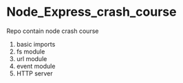 # Node_Express_crash_course
Repo contain node crash course
1. basic imports
2. fs module
3. url module
4. event module
5. HTTP server
